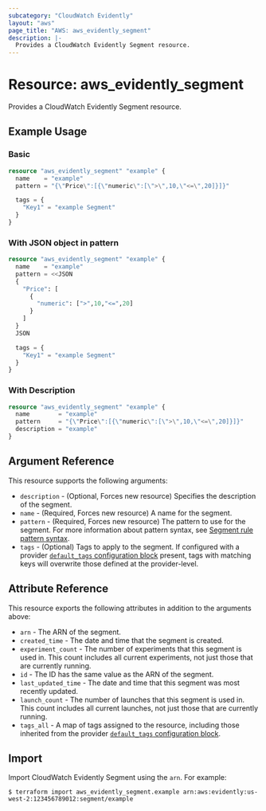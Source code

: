 ```yaml
---
subcategory: "CloudWatch Evidently"
layout: "aws"
page_title: "AWS: aws_evidently_segment"
description: |-
  Provides a CloudWatch Evidently Segment resource.
---
```


# Resource: aws_evidently_segment

Provides a CloudWatch Evidently Segment resource.

## Example Usage

### Basic

```terraform
resource "aws_evidently_segment" "example" {
  name    = "example"
  pattern = "{\"Price\":[{\"numeric\":[\">\",10,\"<=\",20]}]}"

  tags = {
    "Key1" = "example Segment"
  }
}
```

### With JSON object in pattern

```terraform
resource "aws_evidently_segment" "example" {
  name    = "example"
  pattern = <<JSON
  {
    "Price": [
      {
        "numeric": [">",10,"<=",20]
      }
    ]
  }
  JSON

  tags = {
    "Key1" = "example Segment"
  }
}
```

### With Description

```terraform
resource "aws_evidently_segment" "example" {
  name        = "example"
  pattern     = "{\"Price\":[{\"numeric\":[\">\",10,\"<=\",20]}]}"
  description = "example"
}
```

## Argument Reference

This resource supports the following arguments:

* `description` - (Optional, Forces new resource) Specifies the description of the segment.
* `name` - (Required, Forces new resource) A name for the segment.
* `pattern` - (Required, Forces new resource) The pattern to use for the segment. For more information about pattern syntax, see [Segment rule pattern syntax](https://docs.aws.amazon.com/AmazonCloudWatch/latest/monitoring/CloudWatch-Evidently-segments.html#CloudWatch-Evidently-segments-syntax.html).
* `tags` - (Optional) Tags to apply to the segment. If configured with a provider [`default_tags` configuration block](/docs/providers/aws/index.html#default_tags-configuration-block) present, tags with matching keys will overwrite those defined at the provider-level.

## Attribute Reference

This resource exports the following attributes in addition to the arguments above:

* `arn` - The ARN of the segment.
* `created_time` - The date and time that the segment is created.
* `experiment_count` - The number of experiments that this segment is used in. This count includes all current experiments, not just those that are currently running.
* `id` - The ID has the same value as the ARN of the segment.
* `last_updated_time` - The date and time that this segment was most recently updated.
* `launch_count` - The number of launches that this segment is used in. This count includes all current launches, not just those that are currently running.
* `tags_all` - A map of tags assigned to the resource, including those inherited from the provider [`default_tags` configuration block](/docs/providers/aws/index.html#default_tags-configuration-block).

## Import

Import CloudWatch Evidently Segment using the `arn`. For example:

```
$ terraform import aws_evidently_segment.example arn:aws:evidently:us-west-2:123456789012:segment/example
```
